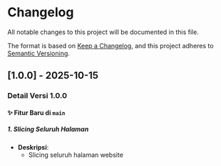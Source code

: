 # Changelog

All notable changes to this project will be documented in this file.

The format is based on [Keep a Changelog](https://keepachangelog.com/en/1.1.0/),
and this project adheres to [Semantic Versioning](https://semver.org/spec/v2.0.0.html).

## [1.0.0] - 2025-10-15

### Detail Versi 1.0.0

#### ✨ Fitur Baru di `main`

##### 1. Slicing Seluruh Halaman

- **Deskripsi**:
  - Slicing seluruh halaman website
